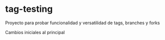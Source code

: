 tag-testing
===========

Proyecto para probar funcionalidad y versatilidad de tags, branches y forks

Cambios iniciales al principal


